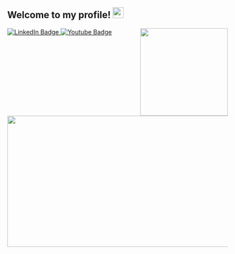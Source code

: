 
<h2> Welcome to my profile! <img src="https://c.tenor.com/ZY20qdo9d5wAAAAC/kitten-cute.gif" width="25"></h2>
<img align='right' src="https://tenor.com/view/mimibubu-gif-22416180" width="200">
<div id="badges">
  <a href="your-linkedin-URL">
    <img src="https://img.shields.io/badge/LinkedIn-blue?style=for-the-badge&logo=linkedin&logoColor=white" alt="LinkedIn Badge"/>
  </a>
  <a href="https://www.youtube.com/channel/UC7nRe6XDdfuKDpbxkc4qlcA">
    <img src="https://img.shields.io/badge/YouTube-red?style=for-the-badge&logo=youtube&logoColor=white" alt="Youtube Badge"/>
  </a>
</div>

<img src="https://komarev.com/ghpvc/?username=your-srcgod&style=flat-square&color=blue" alt=""/>
  
  
  <div align="center">
  <img src="https://i.gifer.com/2GU.gif" width="600" height="300"/>
</div>
